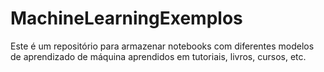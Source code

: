 # MachineLearningExemplos
Este é um repositório para armazenar notebooks com diferentes modelos de aprendizado de máquina aprendidos em tutoriais, livros, cursos, etc.
